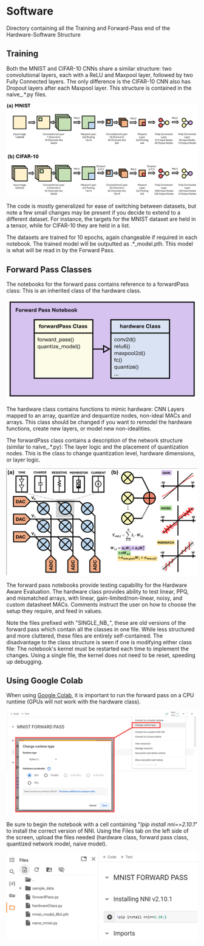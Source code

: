 # Software

Directory containing all the Training and Forward-Pass end of the Hardware-Software Structure

## Training

Both the MNIST and CIFAR-10 CNNs share a similar structure: two convolutional layers, each with a ReLU and Maxpool layer, followed by two Fully Connected layers. The only difference is the CIFAR-10 CNN also has Dropout layers after each Maxpool layer. This structure is contained in the naive_.\*.py files.

![MNIST and CIFAR-10 CNN Structures](Figures/CNNstructComp.png?raw=true)

The code is mostly generalized for ease of switching between datasets, but note a few small changes may be present if you decide to extend to a different dataset. For  instance, the targets for the MNIST dataset are held in a tensor, while for CIFAR-10 they are held in a list.

The datasets are trained for 10 epochs, again changeable if required in each notebook. The trained model will be outputted as .\*_model.pth. This model is what will be read in by the Forward Pass.

## Forward Pass Classes

The notebooks for the forward pass contains reference to a forwardPass class: This is an inherited class of the hardware class. 

<p align="center">
  <img src="Figures/classStructure.png?raw=true"  width=600">
</p>

The hardware class contains functions to mimic hardware: CNN Layers mapped to an array, quantize and dequantize nodes, non-ideal MACs and arrays. This class should be changed if you want to remodel the hardware functions, create new layers, or model new non-idealities.

The forwardPass class contains a description of the network structure (similar to naive_.\*.py): The layer logic and the placement of quantization nodes. This is the class to change quantization level, hardware dimensions, or layer logic.

<p align="center">
  <img src="Figures/analogNonLinearity.png?raw=true"  width=600">
</p>

The forward pass notebooks provide testing capability for the Hardware Aware Evaluation. The hardware class provides ability to test linear, PPQ, and mismatched arrays, with linear, gain-limited/non-linear, noisy, and custom datasheet MACs. Comments instruct the user on how to choose the setup they require, and feed in values.

Note the files prefixed with "SINGLE_NB_", these are old versions of the forward pass which contain all the classes in one file. While less structured and more cluttered, these files are entirely self-contained. The disadvantage to the class structure is seen if one is modifying either class file: The notebook's kernel must be restarted each time to implement the changes. Using a single file, the kernel does not need to be reset, speeding up debugging.

## Using Google Colab

When using [Google Colab](https://colab.research.google.com/drive/1vEENyFYD09R2yWCXvbNjc2Sqhw4Rlqbs?usp=sharing), it is important to run the forward pass on a CPU runtime (GPUs will not work with the hardware class). 

<p align="center">
  <img src="Figures/colabRuntime.png?raw=true"  width=600">
</p>

Be sure to begin the notebook with a cell containing "*!pip install nni==2.10.1*" to install the correct version of NNI. Using the Files tab on the left side of the screen, upload the files needed (hardware class, forward pass class, quantized network model, naive model).

<p align="center">
  <img src="Figures/colabFiles.png?raw=true"  width=600">
</p>
